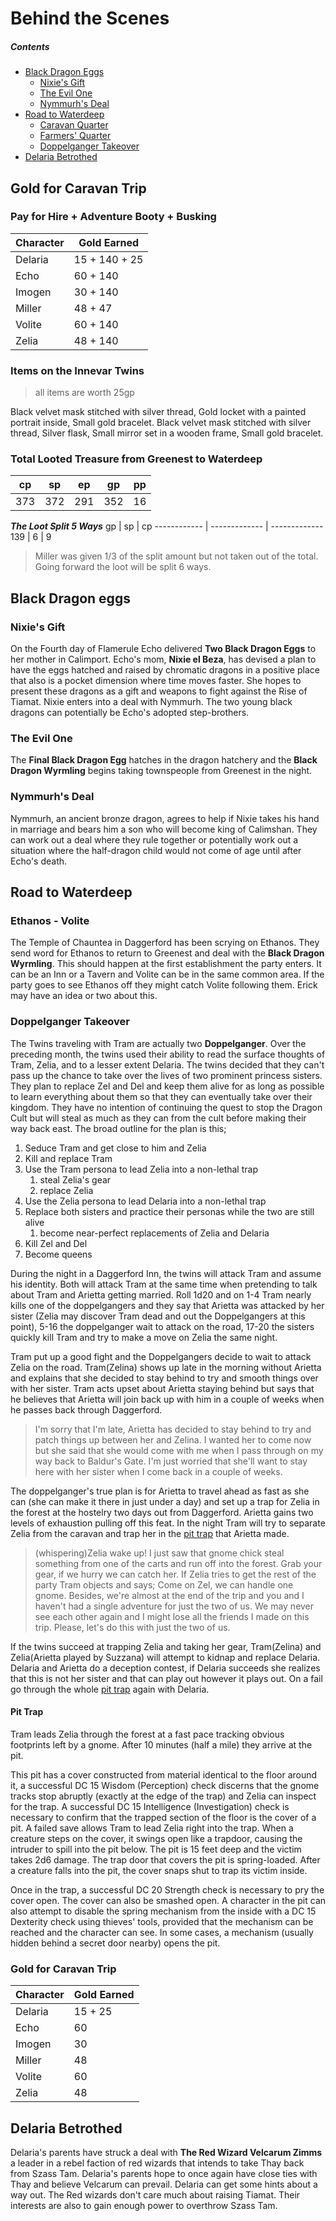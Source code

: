 # Behind the Scenes
##### Contents
* [Black Dragon Eggs](#black-dragon-eggs)
	* [Nixie's Gift](#nixies-gift)
	* [The Evil One](#the-evil-one)
	* [Nymmurh's Deal](#nymmurhs-deal)
* [Road to Waterdeep](#road-to-waterdeep)
	* [Caravan Quarter](#caravan-quarter)
	* [Farmers' Quarter](#farmers-quarter)
	* [Doppelganger Takeover](#doppelganger-takeover)
* [Delaria Betrothed](#delaria-betrothed)

## Gold for Caravan Trip

### Pay for Hire + Adventure Booty + Busking
Character | Gold Earned
------------ | -------------
Delaria | 15 + 140 + 25
Echo | 60 + 140
Imogen | 30 + 140
Miller | 48 + 47
Volite | 60 + 140
Zelia | 48 + 140

### Items on the Innevar Twins
> all items are worth 25gp

Black velvet mask stitched with silver thread, Gold locket with a painted portrait inside, Small gold bracelet.
Black velvet mask stitched with silver thread, Silver flask, Small mirror set in a wooden frame, Small gold bracelet.

### Total Looted Treasure from Greenest to Waterdeep
cp | sp | ep | gp | pp
------------ | ------------- | ------------- | ------------- | -------------
373 | 372 | 291 | 352 | 16
***The Loot Split 5 Ways***
gp | sp | cp
------------ | ------------- | -------------
139 | 6 | 9
> Miller was given 1/3 of the split amount but not taken out of the total. Going forward the loot will be split 6 ways.


## Black Dragon eggs
### Nixie's Gift
On the Fourth day of Flamerule Echo delivered **Two Black Dragon Eggs** to her mother in Calimport. Echo's mom, **Nixie el Beza**, has devised a plan to have the eggs hatched and raised by chromatic dragons in a positive place that also is a pocket dimension where time moves faster. She hopes to present these dragons as a gift and weapons to fight against the Rise of Tiamat.
Nixie enters into a deal with Nymmurh.
The two young black dragons can potentially be Echo's adopted step-brothers.
### The Evil One
The **Final Black Dragon Egg** hatches in the dragon hatchery and the **Black Dragon Wyrmling** begins taking townspeople from Greenest in the night.
### Nymmurh's Deal
Nymmurh, an ancient bronze dragon, agrees to help if Nixie takes his hand in marriage and bears him a son who will become king of Calimshan. They can work out a deal where they rule together or potentially work out a situation where the half-dragon child would not come of age until after Echo's death.

## Road to Waterdeep

### Ethanos - Volite
The Temple of Chauntea in Daggerford has been scrying on Ethanos. They send word for Ethanos to return to Greenest and deal with the **Black Dragon Wyrmling**. This should happen at the first establishment the party enters. It can be an Inn or a Tavern and Volite can be in the same common area. If the party goes to see Ethanos off they might catch Volite following them. Erick may have an idea or two about this.
### Doppelganger Takeover
The Twins traveling with Tram are actually two **Doppelganger**. Over the preceding month, the twins used their ability to read the surface thoughts of Tram, Zelia, and to a lesser extent Delaria. The twins decided that they can't pass up the chance to take over the lives of two prominent princess sisters. They plan to replace Zel and Del and keep them alive for as long as possible to learn everything about them so that they can eventually take over their kingdom. They have no intention of continuing the quest to stop the Dragon Cult but will steal as much as they can from the cult before making their way back east. The broad outline for the plan is this;
1. Seduce Tram and get close to him and Zelia
1. Kill and replace Tram
1. Use the Tram persona to lead Zelia into a non-lethal trap
   1. steal Zelia's gear
   1. replace Zelia
1. Use the Zelia persona to lead Delaria into a non-lethal trap
1. Replace both sisters and practice their personas while the two are still alive
   1. become near-perfect replacements of Zelia and Delaria
1. Kill Zel and Del
1. Become queens

During the night in a Daggerford Inn, the twins will attack Tram and assume his identity. Both will attack Tram at the same time when pretending to talk about Tram and Arietta getting married. Roll 1d20 and on 1-4 Tram nearly kills one of the doppelgangers and they say that Arietta was attacked by her sister (Zelia may discover Tram dead and out the Doppelgangers at this point), 5-16 the doppelganger wait to attack on the road, 17-20 the sisters quickly kill Tram and try to make a move on Zelia the same night.

Tram put up a good fight and the Doppelgangers decide to wait to attack Zelia on the road. Tram(Zelina) shows up late in the morning without Arietta and explains that she decided to stay behind to try and smooth things over with her sister. Tram acts upset about Arietta staying behind but says that he believes that Arietta will join back up with him in a couple of weeks when he passes back through Daggerford.
>I'm sorry that I'm late, Arietta has decided to stay behind to try and patch things up between her and Zelina. I wanted her to come now but she said that she would come with me when I pass through on my way back to Baldur's Gate. I'm just worried that she'll want to stay here with her sister when I come back in a couple of weeks.

The doppelganger's true plan is for Arietta to travel ahead as fast as she can (she can make it there in just under a day) and set up a trap for Zelia in the forest at the hostelry two days out from Daggerford. Arietta gains two levels of exhaustion pulling off this feat. In the night Tram will try to separate Zelia from the caravan and trap her in the [pit trap](#pit-trap) that Arietta made.
>(whispering)Zelia wake up! I just saw that gnome chick steal something from one of the carts and run off into the forest. Grab your gear, if we hurry we can catch her.
If Zelia tries to get the rest of the party Tram objects and says;
>Come on Zel, we can handle one gnome. Besides, we're almost at the end of the trip and you and I haven't had a single adventure for just the two of us. We may never see each other again and I might lose all the friends I made on this trip. Please, let's do this with just the two of us.

If the twins succeed at trapping Zelia and taking her gear, Tram(Zelina) and Zelia(Arietta played by Suzzana) will attempt to kidnap and replace Delaria. Delaria and Arietta do a deception contest, if Delaria succeeds she realizes that this is not her sister and that can play out however it plays out. On a fail go through the whole [pit trap](#pit-trap) again with Delaria.

#### Pit Trap
Tram leads Zelia through the forest at a fast pace tracking obvious footprints left by a gnome. After 10 minutes (half a mile) they arrive at the pit.

This pit has a cover constructed from material identical to the floor around it, a successful DC 15 Wisdom (Perception) check discerns that the gnome tracks stop abruptly (exactly at the edge of the trap) and Zelia can inspect for the trap. A successful DC 15 Intelligence (Investigation) check is necessary to confirm that the trapped section of the floor is the cover of a pit. A failed save allows Tram to lead Zelia right into the trap. When a creature steps on the cover, it swings open like a trapdoor, causing the intruder to spill into the pit below. The pit is 15 feet deep and the victim takes 2d6 damage. The trap door that covers the pit is spring-loaded. After a creature falls into the pit, the cover snaps shut to trap its victim inside.

Once in the trap, a successful DC 20 Strength check is necessary to pry the cover open. The cover can also be smashed open. A character in the pit can also attempt to disable the spring mechanism from the inside with a DC 15 Dexterity check using thieves' tools, provided that the mechanism can be reached and the character can see. In some cases, a mechanism (usually hidden behind a secret door nearby) opens the pit.

### Gold for Caravan Trip
Character | Gold Earned
------------ | -------------
Delaria | 15 + 25
Echo | 60
Imogen | 30
Miller | 48
Volite | 60
Zelia | 48

## Delaria Betrothed
Delaria's parents have struck a deal with **The Red Wizard Velcarum Zimms** a leader in a rebel faction of red wizards that intends to take Thay back from Szass Tam. Delaria's parents hope to once again have close ties with Thay and believe Velcarum can prevail.
Delaria can get some hints about a way out. The Red wizards don't care much about raising Tiamat. Their interests are also to gain enough power to overthrow Szass Tam.
